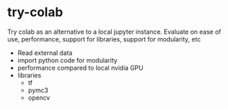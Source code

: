 # try-colab
Try colab as an alternative to a local jupyter instance. Evaluate on ease of use, performance, support for libraries, support for modularity, etc

* Read external data 
* import python code for modularity
* performance compared to local nvidia GPU
* libraries
  * tf
  * pymc3
  * opencv
  
  
  
